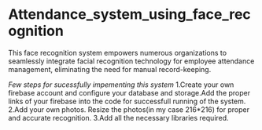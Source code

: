# Attendance_system_using_face_recognition

This face recognition system empowers numerous organizations to seamlessly integrate facial recognition technology for employee attendance management, eliminating the need for manual record-keeping.

*Few steps for sucessfully impementing this system*
1.Create your own firebase account and configure your database and storage.Add the proper links of your firebase into the code for successfull running of the system.
2.Add your own photos. Resize the photos(in my case 216*216) for proper and accurate recognition.
3.Add all the necessary libraries required.
